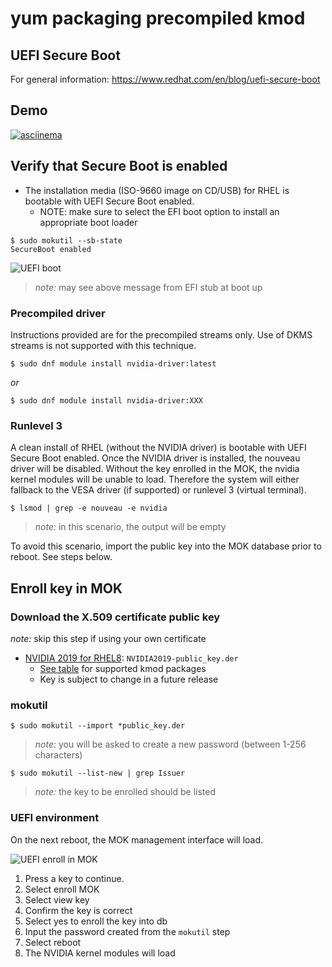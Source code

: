 # yum packaging precompiled kmod

## UEFI Secure Boot

For general information: https://www.redhat.com/en/blog/uefi-secure-boot

## Demo
[![asciinema](https://img.shields.io/badge/Play%20Video-asciinema-red)](https://developer.download.nvidia.com/compute/github-demos/yum-packaging-precompiled-kmod/uefi-mok-ascii/)

## Verify that Secure Boot is enabled
* The installation media (ISO-9660 image on CD/USB) for RHEL is bootable with UEFI Secure Boot enabled.
  * NOTE: make sure to select the EFI boot option to install an appropriate boot loader

```shell
$ sudo mokutil --sb-state
SecureBoot enabled
```

![UEFI boot](https://developer.download.nvidia.com/compute/github-demos/yum-packaging-precompiled-kmod/efi-stub-secureboot-enabled.png)

> _note:_ may see above message from EFI stub at boot up


### Precompiled driver
Instructions provided are for the precompiled streams only. Use of DKMS streams is not supported with this technique.

```shell
$ sudo dnf module install nvidia-driver:latest
```
_or_

```shell
$ sudo dnf module install nvidia-driver:XXX
```

### Runlevel 3
A clean install of RHEL (without the NVIDIA driver) is bootable with UEFI Secure Boot enabled. Once the NVIDIA driver is installed, the nouveau driver will be disabled.
Without the key enrolled in the MOK, the nvidia kernel modules will be unable to load. Therefore the system will either fallback to the VESA driver (if supported) or runlevel 3 (virtual terminal).

```shell
$ lsmod | grep -e nouveau -e nvidia
```
> _note:_ in this scenario, the output will be empty

To avoid this scenario, import the public key into the MOK database prior to reboot. See steps below.


## Enroll key in MOK

### Download the X.509 certificate public key
_note:_ skip this step if using your own certificate

* [NVIDIA 2019 for RHEL8](https://developer.download.nvidia.com/compute/cuda/repos/rhel8/x86_64/NVIDIA2019-public_key.der): `NVIDIA2019-public_key.der`
  - [See table](https://developer.download.nvidia.com/compute/cuda/repos/rhel8/x86_64/precompiled/) for supported kmod packages
  - Key is subject to change in a future release


### mokutil
```shell
$ sudo mokutil --import *public_key.der
```
> _note:_ you will be asked to create a new password (between 1-256 characters)

```shell
$ sudo mokutil --list-new | grep Issuer
```
> _note:_ the key to be enrolled should be listed


### UEFI environment

On the next reboot, the MOK management interface will load.

![UEFI enroll in MOK](https://developer.download.nvidia.com/compute/github-demos/yum-packaging-precompiled-kmod/enroll-uefi-mok.gif)

1. Press a key to continue.
2. Select enroll MOK
3. Select view key
4. Confirm the key is correct
5. Select yes to enroll the key into db
6. Input the password created from the `mokutil` step
7. Select reboot
8. The NVIDIA kernel modules will load

